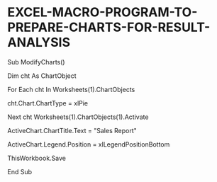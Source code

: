 # EXCEL-MACRO-PROGRAM-TO-PREPARE-CHARTS-FOR-RESULT-ANALYSIS
Sub ModifyCharts() 

Dim cht As ChartObject 

For Each cht In Worksheets(1).ChartObjects 

cht.Chart.ChartType = xlPie 

Next cht Worksheets(1).ChartObjects(1).Activate 

ActiveChart.ChartTitle.Text = "Sales Report" 

ActiveChart.Legend.Position = xlLegendPositionBottom 

ThisWorkbook.Save 

End Sub
